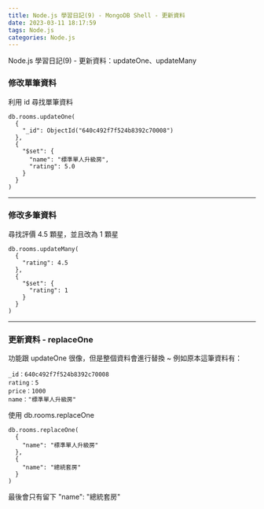 ```yaml
---
title: Node.js 學習日記(9) - MongoDB Shell - 更新資料
date: 2023-03-11 18:17:59
tags: Node.js
categories: Node.js
---
```

Node.js 學習日記(9) - 更新資料：updateOne、updateMany

<!-- more -->

### 修改單筆資料
利用 id 尋找單筆資料
```
db.rooms.updateOne(
  {
    "_id": ObjectId("640c492f7f524b8392c70008")
  },
  {
    "$set": {
      "name": "標準單人升級房",
      "rating": 5.0
    }
  }
)
```

******

### 修改多筆資料

尋找評價 4.5 顆星，並且改為 1 顆星
```
db.rooms.updateMany(
  {
    "rating": 4.5
  },
  {
    "$set": {
      "rating": 1
    }
  }
)
```

********

### 更新資料 - replaceOne

功能跟 updateOne 很像，但是整個資料會進行替換 ~
例如原本這筆資料有：
```
_id：640c492f7f524b8392c70008
rating：5
price：1000
name："標準單人升級房"
```

使用 db.rooms.replaceOne
```
db.rooms.replaceOne(
  {
    "name": "標準單人升級房"
  }, 
  {
    "name": "總統套房"
  }
)
```
最後會只有留下 "name": "總統套房"